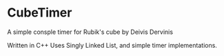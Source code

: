 # CubeTimer


A simple consple timer for Rubik's cube by Deivis Dervinis

Written in C++
Uses Singly Linked List, and simple timer implementations.
